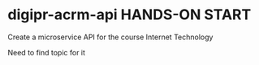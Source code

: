 # digipr-acrm-api HANDS-ON START

Create a microservice API for the course Internet Technology

Need to find topic for it